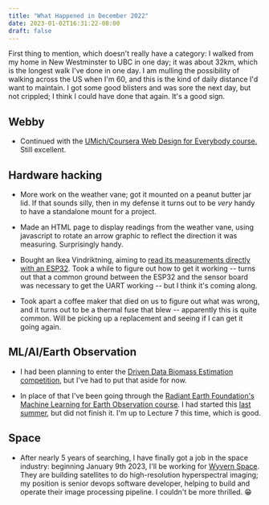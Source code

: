 ```yaml
---
title: "What Happened in December 2022"
date: 2023-01-02T16:31:22-08:00
draft: false
---
```


First thing to mention, which doesn't really have a category: I walked
from my home in New Westminster to UBC in one day; it was about 32km,
which is the longest walk I've done in one day.  I am mulling the
possibility of walking across the US when I'm 60, and this is the kind
of daily distance I'd want to maintain.  I got some good blisters and
was sore the next day, but not crippled; I think I could have done
that again.  It's a good sign.

## Webby

- Continued with the [UMich/Coursera Web Design for Everybody
  course.][0]  Still excellent.

## Hardware hacking

- More work on the weather vane; got it mounted on a peanut butter jar
  lid.  If that sounds silly, then in my defense it turns out to be
  *very* handy to have a standalone mount for a project.

- Made an HTML page to display readings from the weather vane, using
  javascript to rotate an arrow graphic to reflect the direction it
  was measuring.  Surprisingly handy.

- Bought an Ikea Vindriktning, aiming to [read its measurements
  directly with an ESP32][6].  Took a while to figure out how to get
  it working -- turns out that a common ground between the ESP32 and
  the sensor board was necessary to get the UART working -- but I
  think it's coming along.

- Took apart a coffee maker that died on us to figure out what was
  wrong, and it turns out to be a thermal fuse that blew -- apparently
  this is quite common.  Will be picking up a replacement and seeing
  if I can get it going again.

## ML/AI/Earth Observation

- I had been planning to enter the [Driven Data Biomass Estimation
  competition][4], but I've had to put that aside for now.

- In place of that I've been going through the [Radiant Earth
  Foundation's Machine Learning for Earth Observation course][1].  I
  had started this [last summer][2], but did not finish it.  I'm up to
  Lecture 7 this time, which is good.

## Space

- After nearly 5 years of searching, I have finally got a job in the
  space industry: beginning January 9th 2023, I'll be working for
  [Wyvern Space][3].  They are building satellites to do
  high-resolution hyperspectral imaging; my position is senior devops
  software developer, helping to build and operate their image
  processing pipeline.  I couldn't be more thrilled. 😁

[0]: https://www.coursera.org/specializations/web-design
[1]: https://online.atingi.org/course/view.php?id=1107#section-0
[2]: https://va7unx.space/posts/what-happened-in-august_2021/
[3]: https://wyvern.space
[4]: https://www.drivendata.org/competitions/99/biomass-estimation/
[6]: https://hackaday.com/2021/07/24/esp8266-adds-wifi-logging-to-ikeas-air-quality-sensor/
